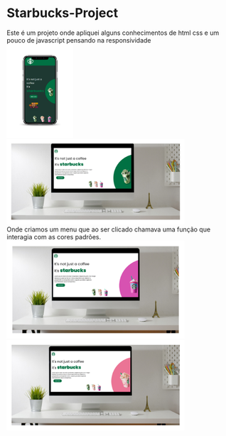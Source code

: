 # Starbucks-Project


Este é um projeto onde apliquei alguns conhecimentos de html css e um pouco de javascript pensando na responsividade
<br>
<img src="https://github.com/CristianRicardoLeite/Starbucks-Project/blob/dc987224f636d8529a2ab4b8a47f5f2c69462559/assets/Cell-screen1.png" width=150px heigth=120px/><img src="https://github.com/CristianRicardoLeite/Starbucks-Project/blob/a4284976e33c7db1425a4107ec39bf5f2596dbba/assets/green-screen.png" width=400px /> 
<br>
Onde criamos um menu que ao ser clicado chamava uma função que interagia com as cores padrões.
<br>
<img src="https://github.com/CristianRicardoLeite/Starbucks-Project/blob/a4284976e33c7db1425a4107ec39bf5f2596dbba/assets/purple-screen.png" width=400px/>
<br>
<img src="https://github.com/CristianRicardoLeite/Starbucks-Project/blob/a4284976e33c7db1425a4107ec39bf5f2596dbba/assets/pink-screen.png" width=400px />
